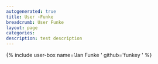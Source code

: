 ```yaml
---
autogenerated: true
title: User ›Funke
breadcrumb: User Funke
layout: page
categories: 
description: test description
---
```


{% include user-box name='Jan Funke ' github='funkey ' %}
